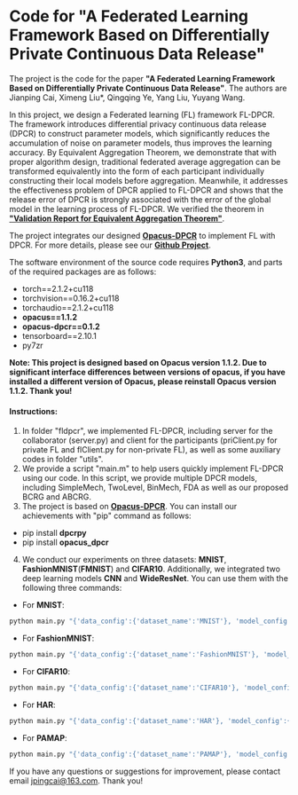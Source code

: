 # Code for "A Federated Learning Framework Based on Differentially Private Continuous Data Release"

The project is the code for the paper **"A Federated Learning Framework Based on Differentially Private Continuous Data Release"**. The authors are Jianping Cai, Ximeng Liu*, Qingqing Ye, Yang Liu, Yuyang Wang.

In this project, we design a Federated learning (FL) framework FL-DPCR. The framework introduces differential privacy continuous data release (DPCR) to construct parameter models, which significantly reduces the accumulation of noise on parameter models, thus improves the learning accuracy. By Equivalent Aggregation Theorem, we demonstrate that with proper algorithm design, traditional federated average aggregation can be transformed equivalently into the form of each participant individually constructing their local models before aggregation. Meanwhile, it addresses the effectiveness problem of DPCR applied to FL-DPCR and shows that the release error of DPCR is strongly associated with the error of the global model in the learning process of FL-DPCR. We verified the theorem in [**"Validation Report for Equivalent Aggregation Theorem"**](https://github.com/imcjp/FLDPCR/blob/main/Validation%20Report%20for%20Equivalent%20Aggregation%20Theorem.pdf).

The project integrates our designed [**Opacus-DPCR**](https://github.com/imcjp/Opacus-DPCR) to implement FL with DPCR. For more details, please see our [**Github Project**](https://github.com/imcjp/Opacus-DPCR).

The software environment of the source code requires **Python3**, and parts of the required packages are as follows:
* torch==2.1.2+cu118
* torchvision==0.16.2+cu118
* torchaudio==2.1.2+cu118
* **opacus==1.1.2**
* **opacus-dpcr==0.1.2**
* tensorboard==2.10.1
* py7zr

**Note: This project is designed based on Opacus version 1.1.2. Due to significant interface differences between versions of opacus, if you have installed a different version of Opacus, please reinstall Opacus version 1.1.2. Thank you!**


#### Instructions:

1. In folder "fldpcr", we implemented FL-DPCR, including server for the collaborator (server.py) and client for the participants (priClient.py for private FL and flClient.py for non-private FL), as well as some auxiliary codes in folder "utils".
2. We provide a script "main.m" to help users quickly implement FL-DPCR using our code. In this script, we provide multiple DPCR models, including SimpleMech, TwoLevel, BinMech, FDA as well as our proposed BCRG and ABCRG.
3. The project is based on [**Opacus-DPCR**](https://github.com/imcjp/Opacus-DPCR). You can install our achievements with "pip" command as follows:
+ pip install **dpcrpy**
+ pip install **opacus_dpcr**
4. We conduct our experiments on three datasets: **MNIST**, **FashionMNIST**(**FMNIST**) and **CIFAR10**. Additionally, we integrated two deep learning models **CNN** and **WideResNet**. You can use them with the following three commands:
+ For **MNIST**:
```bash
python main.py "{'data_config':{'dataset_name':'MNIST'}, 'model_config':{'name':'CNN_MNIST'}, 'dp_config':{'epsilon':1, 'delta':0.000333}, 'dpcr_model':{'name':'ABCRG'}}"
```
+ For **FashionMNIST**:
```bash
python main.py "{'data_config':{'dataset_name':'FashionMNIST'}, 'model_config':{'name':'CNN_MNIST'}, 'dp_config':{'epsilon':2, 'delta':0.000333}, 'dpcr_model':{'name':'ABCRG'}}"
```
+ For **CIFAR10**:
```bash
python main.py "{'data_config':{'dataset_name':'CIFAR10'}, 'model_config':{'name':'WideResnet10_2'}, 'dp_config':{'epsilon':8, 'delta':0.0004}, 'dpcr_model':{'name':'ABCRG'}}"
```
+ For **HAR**:
```bash
python main.py "{'data_config':{'dataset_name':'HAR'}, 'model_config':{'name':'CNN_HAR'}, 'dp_config':{'epsilon':4, 'delta':0.000625}, 'fed_config':{'K':5}, 'dpcr_model':{'name':'ABCRG'}}"
```
+ For **PAMAP**:
```bash
python main.py "{'data_config':{'dataset_name':'PAMAP'}, 'model_config':{'name':'CNN_PAMAP'}, 'dp_config':{'epsilon':4, 'delta':0.000357}, 'fed_config':{'K':5}, 'dpcr_model':{'name':'ABCRG'}}"
```

If you have any questions or suggestions for improvement, please contact email jpingcai@163.com. Thank you!


